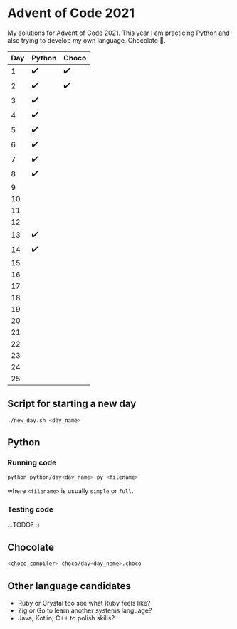 # Advent of Code 2021

My solutions for Advent of Code 2021. This year I am practicing Python and also trying to develop my own language, Chocolate 🍫.

| Day | Python | Choco |
| --- | ------ | ----- |
| 1   | ✔️     | ✔️    |
| 2   | ✔️     | ✔️    |
| 3   | ✔️     |       |
| 4   | ✔️     |       |
| 5   | ✔️     |       |
| 6   | ✔️     |       |
| 7   | ✔️     |       |
| 8   | ✔️     |       |
| 9   |        |       |
| 10  |        |       |
| 11  |        |       |
| 12  |        |       |
| 13  | ✔️     |       |
| 14  | ✔️     |       |
| 15  |        |       |
| 16  |        |       |
| 17  |        |       |
| 18  |        |       |
| 19  |        |       |
| 20  |        |       |
| 21  |        |       |
| 22  |        |       |
| 23  |        |       |
| 24  |        |       |
| 25  |        |       |

## Script for starting a new day

```bash
./new_day.sh <day_name>
```

## Python

### Running code

```bash
python python/day<day_name>.py <filename>
```

where `<filename>` is usually `simple` or `full`.

### Testing code

...TODO? :)

## Chocolate

```bash
<choco compiler> choco/day<day_name>.choco
```

## Other language candidates

- Ruby or Crystal too see what Ruby feels like?
- Zig or Go to learn another systems language?
- Java, Kotlin, C++ to polish skills?
